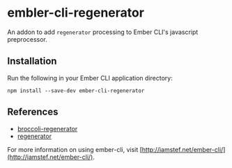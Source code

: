 # embler-cli-regenerator

An addon to add `regenerator` processing to Ember CLI's javascript preprocessor.

## Installation

Run the following in your Ember CLI application directory:

    npm install --save-dev ember-cli-regenerator

## References

* [broccoli-regenerator](https://github.com/sindresorhus/broccoli-regenerator)
* [regenerator](https://github.com/facebook/regenerator)

For more information on using ember-cli, visit [http://iamstef.net/ember-cli/](http://iamstef.net/ember-cli/).
